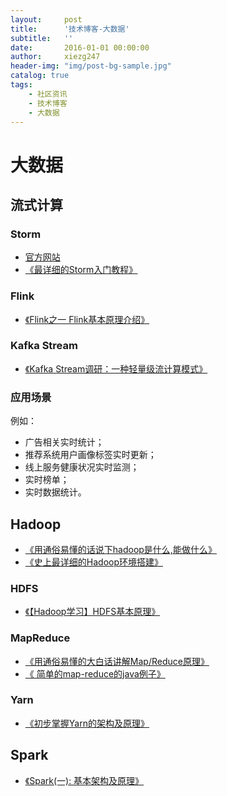 ```yaml
---
layout:     post
title:      '技术博客-大数据'
subtitle:   ''
date:       2016-01-01 00:00:00
author:     xiezg247
header-img: "img/post-bg-sample.jpg"
catalog: true
tags:
    - 社区资讯
    - 技术博客
    - 大数据
---
```


# 大数据

## 流式计算

### Storm

- [官方网站](http://storm.apache.org/)
- [《最详细的Storm入门教程》](https://blog.csdn.net/uisoul/article/details/77989927)

### Flink

- [《Flink之一 Flink基本原理介绍》](https://blog.csdn.net/lisi1129/article/details/54844919)

### Kafka Stream

- [《Kafka Stream调研：一种轻量级流计算模式》](https://yq.aliyun.com/articles/58382)

### 应用场景

例如：

- 广告相关实时统计；
- 推荐系统用户画像标签实时更新；
- 线上服务健康状况实时监测；
- 实时榜单；
- 实时数据统计。

## Hadoop

- [《用通俗易懂的话说下hadoop是什么,能做什么》](https://blog.csdn.net/houbin0912/article/details/72967178)
- [《史上最详细的Hadoop环境搭建》](http://gitbook.cn/books/5954c9600326c7705af8a92a/index.html)

### HDFS

- [《【Hadoop学习】HDFS基本原理》](https://segmentfault.com/a/1190000011575458)

### MapReduce

- [《用通俗易懂的大白话讲解Map/Reduce原理》](https://blog.csdn.net/oppo62258801/article/details/72884633)
- [《 简单的map-reduce的java例子》](https://blog.csdn.net/foye12/article/details/78358292)

### Yarn

- [《初步掌握Yarn的架构及原理》](http://www.cnblogs.com/codeOfLife/p/5492740.html)

## Spark

- [《Spark(一): 基本架构及原理》](http://www.cnblogs.com/tgzhu/p/5818374.html)